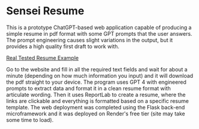 # Sensei Resume
This is a prototype ChatGPT-based web application capable of producing a simple resume in pdf format with some GPT prompts that the user answers. The prompt engineering causes slight variations in the output, but it provides a high quality first draft to work with.

[Real Tested Resume Example](https://github.com/nganguly0594/gpt-resume-builder/blob/main/static/resume.jpg)

Go to the website and fill in all the required text fields and wait for about a minute (depending on how much information you input) and it will download the pdf straight to your device. The program uses GPT 4 with engineered prompts to extract data and format it in a clean resume format with articulate wording. Then it uses ReportLab to create a resume, where the links are clickable and everything is formatted based on a specific resume template. The web deployment was completed using the Flask back-end microframework and it was deployed on Render's free tier (site may take some time to load).
